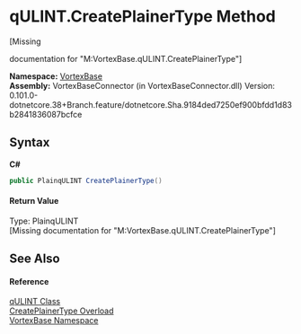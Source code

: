 # qULINT.CreatePlainerType Method 
 

\[Missing <summary> documentation for "M:VortexBase.qULINT.CreatePlainerType"\]

**Namespace:**&nbsp;<a href="N_VortexBase.md">VortexBase</a><br />**Assembly:**&nbsp;VortexBaseConnector (in VortexBaseConnector.dll) Version: 0.101.0-dotnetcore.38+Branch.feature/dotnetcore.Sha.9184ded7250ef900bfdd1d83b2841836087bcfce

## Syntax

**C#**<br />
``` C#
public PlainqULINT CreatePlainerType()
```


#### Return Value
Type: PlainqULINT<br />\[Missing <returns> documentation for "M:VortexBase.qULINT.CreatePlainerType"\]

## See Also


#### Reference
<a href="T_VortexBase_qULINT.md">qULINT Class</a><br /><a href="Overload_VortexBase_qULINT_CreatePlainerType.md">CreatePlainerType Overload</a><br /><a href="N_VortexBase.md">VortexBase Namespace</a><br />